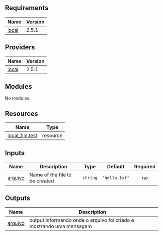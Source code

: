 ## Requirements

| Name | Version |
|------|---------|
| <a name="requirement_local"></a> [local](#requirement\_local) | 2.5.1 |

## Providers

| Name | Version |
|------|---------|
| <a name="provider_local"></a> [local](#provider\_local) | 2.5.1 |

## Modules

No modules.

## Resources

| Name | Type |
|------|------|
| [local_file.test](https://registry.terraform.io/providers/hashicorp/local/2.5.1/docs/resources/file) | resource |

## Inputs

| Name | Description | Type | Default | Required |
|------|-------------|------|---------|:--------:|
| <a name="input_arquivo"></a> [arquivo](#input\_arquivo) | Name of the file to be created | `string` | `"hello.txt"` | no |

## Outputs

| Name | Description |
|------|-------------|
| <a name="output_arquivo"></a> [arquivo](#output\_arquivo) | output informando onde o arquivo foi criado e mostrando uma mensagem |
